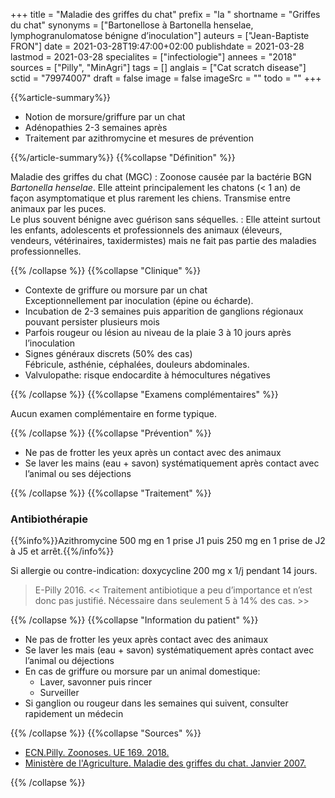 +++
title = "Maladie des griffes du chat"
prefix = "la "
shortname = "Griffes du chat"
synonyms = ["Bartonellose à Bartonella henselae, lymphogranulomatose bénigne d’inoculation"]
auteurs = ["Jean-Baptiste FRON"]
date = 2021-03-28T19:47:00+02:00
publishdate = 2021-03-28
lastmod = 2021-03-28
specialites = ["infectiologie"]
annees = "2018"
sources = ["Pilly", "MinAgri"]
tags = []
anglais = ["Cat scratch disease"]
sctid = "79974007"
draft = false
image = false
imageSrc = ""
todo = ""
+++

{{%article-summary%}}

- Notion de morsure/griffure par un chat
- Adénopathies 2-3 semaines après
- Traitement par azithromycine et mesures de prévention

{{%/article-summary%}}
{{%collapse "Définition" %}}

Maladie des griffes du chat (MGC)
: Zoonose causée par la bactérie BGN *Bartonella henselae*. Elle atteint principalement les chatons (< 1 an) de façon asymptomatique et plus rarement les chiens. Transmise entre animaux par les puces.  
Le plus souvent bénigne avec guérison sans séquelles.
: Elle atteint surtout les enfants, adolescents et professionnels des animaux (éleveurs, vendeurs, vétérinaires, taxidermistes) mais ne fait pas partie des maladies professionnelles.

{{% /collapse %}}
{{%collapse "Clinique" %}}

- Contexte de griffure ou morsure par un chat  
Exceptionnellement par inoculation (épine ou écharde).
- Incubation de 2-3 semaines puis apparition de ganglions régionaux pouvant persister plusieurs mois
- Parfois rougeur ou lésion au niveau de la plaie 3 à 10 jours après l’inoculation
- Signes généraux discrets (50% des cas)  
Fébricule, asthénie, céphalées, douleurs abdominales.
- Valvulopathe: risque endocardite à hémocultures négatives

{{% /collapse %}}
{{%collapse "Examens complémentaires" %}}

Aucun examen complémentaire en forme typique.

{{% /collapse %}}
{{%collapse "Prévention" %}}

- Ne pas de frotter les yeux après un contact avec des animaux
- Se laver les mains (eau + savon) systématiquement après contact avec l’animal ou ses déjections

{{% /collapse %}}
{{%collapse "Traitement" %}}

### Antibiothérapie

{{%info%}}Azithromycine 500 mg en 1 prise J1 puis 250 mg en 1 prise de J2 à J5 et arrêt.{{%/info%}}

Si allergie ou contre-indication: doxycycline 200 mg x 1/j pendant 14 jours.

> E-Pilly 2016. << Traitement antibiotique a peu d’importance et n’est donc pas justifié. Nécessaire dans seulement 5 à 14% des cas. >>

{{% /collapse %}}
{{%collapse "Information du patient" %}}

- Ne pas de frotter les yeux après contact avec des animaux
- Se laver les mais (eau + savon) systématiquement après contact avec l’animal ou déjections
- En cas de griffure ou morsure par un animal domestique:
  - Laver, savonner puis rincer
  - Surveiller
- Si ganglion ou rougeur dans les semaines qui suivent, consulter rapidement un médecin

{{% /collapse %}}
{{%collapse "Sources" %}}

- [ECN.Pilly. Zoonoses. UE 169. 2018.](https://www.infectiologie.com/UserFiles/File/formation/ecn-pilly-2018/ecn-2018-ue6-169-nb.pdf)
- [Ministère de l'Agriculture. Maladie des griffes du chat. Janvier 2007.](https://agriculture.gouv.fr/sites/minagri/files/documents/pdf/griffes_chat090107.pdf)

{{% /collapse %}}
